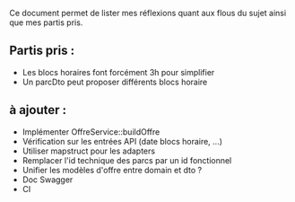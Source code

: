Ce document permet de lister mes réflexions quant aux flous du sujet ainsi que mes partis pris.

## Partis pris :

- Les blocs horaires font forcément 3h pour simplifier 
- Un parcDto peut proposer différents blocs horaire

## à ajouter :

- Implémenter OffreService::buildOffre
- Vérification sur les entrées API (date blocs horaire, ...)
- Utiliser mapstruct pour les adapters
- Remplacer l'id technique des parcs par un id fonctionnel
- Unifier les modèles d'offre entre domain et dto ?
- Doc Swagger
- CI
